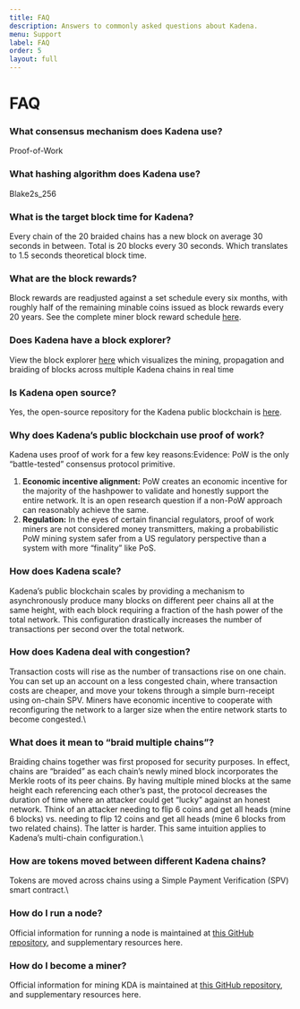 ```yaml
---
title: FAQ
description: Answers to commonly asked questions about Kadena.
menu: Support
label: FAQ
order: 5
layout: full
---
```


# FAQ

### What consensus mechanism does Kadena use?

Proof-of-Work

### What hashing algorithm does Kadena use?

Blake2s_256

### What is the target block time for Kadena?

Every chain of the 20 braided chains has a new block on average 30 seconds in
between. Total is 20 blocks every 30 seconds. Which translates to 1.5 seconds
theoretical block time.

### What are the block rewards?

Block rewards are readjusted against a set schedule every six months, with
roughly half of the remaining minable coins issued as block rewards every 20
years. See the complete miner block reward schedule
[here](https://github.com/kadena-io/chainweb-node/blob/master/rewards/miner_rewards.csv).

### Does Kadena have a block explorer?

View the block explorer [here](https://explorer.chainweb.com/mainnet) which
visualizes the mining, propagation and braiding of blocks across multiple Kadena
chains in real time

### Is Kadena open source?

Yes, the open-source repository for the Kadena public blockchain is
[here](https://github.com/kadena-io/chainweb-node).

### Why does Kadena’s public blockchain use proof of work?

Kadena uses proof of work for a few key reasons:Evidence: PoW is the only
“battle-tested” consensus protocol primitive.

1. **Economic incentive alignment:** PoW creates an economic incentive for the
   majority of the hashpower to validate and honestly support the entire
   network. It is an open research question if a non-PoW approach can reasonably
   achieve the same.
2. **Regulation:** In the eyes of certain financial regulators, proof of work
   miners are not considered money transmitters, making a probabilistic PoW
   mining system safer from a US regulatory perspective than a system with more
   “finality” like PoS.

### How does Kadena scale?

Kadena’s public blockchain scales by providing a mechanism to asynchronously
produce many blocks on different peer chains all at the same height, with each
block requiring a fraction of the hash power of the total network. This
configuration drastically increases the number of transactions per second over
the total network.

### How does Kadena deal with congestion?

Transaction costs will rise as the number of transactions rise on one chain. You
can set up an account on a less congested chain, where transaction costs are
cheaper, and move your tokens through a simple burn-receipt using on-chain SPV.
Miners have economic incentive to cooperate with reconfiguring the network to a
larger size when the entire network starts to become congested.\\

### What does it mean to “braid multiple chains”?

Braiding chains together was first proposed for security purposes. In effect,
chains are “braided” as each chain’s newly mined block incorporates the Merkle
roots of its peer chains. By having multiple mined blocks at the same height
each referencing each other’s past, the protocol decreases the duration of time
where an attacker could get “lucky” against an honest network. Think of an
attacker needing to flip 6 coins and get all heads (mine 6 blocks) vs. needing
to flip 12 coins and get all heads (mine 6 blocks from two related chains). The
latter is harder. This same intuition applies to Kadena’s multi-chain
configuration.\\

### How are tokens moved between different Kadena chains?

Tokens are moved across chains using a Simple Payment Verification (SPV) smart
contract.\\

### How do I run a node?

Official information for running a node is maintained at
[this GitHub repository](https://github.com/kadena-io/chainweb-node), and
supplementary resources here.

### How do I become a miner?

Official information for mining KDA is maintained at
[this GitHub repository](https://github.com/kadena-io/chainweb-mining-client),
and supplementary resources here.
